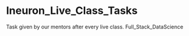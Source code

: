 # Ineuron_Live_Class_Tasks
Task given by our mentors after every live class.
Full_Stack_DataScience
